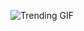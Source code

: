 
<!-- GIF_SECTION -->
![Trending GIF](https://media4.giphy.com/media/v1.Y2lkPThiYjIxNzcyNjI2bjZxMzFrZnhmeWUwcGl3eWdteHQ0dWI5anF1bmx0ZGpyc3l1NCZlcD12MV9naWZzX3NlYXJjaCZjdD1n/V4NSR1NG2p0KeJJyr5/giphy.gif)
<!-- END_GIF_SECTION -->

